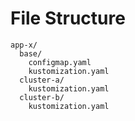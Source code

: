 # File Structure

```
app-x/
  base/
    configmap.yaml
    kustomization.yaml
  cluster-a/
    kustomization.yaml
  cluster-b/
    kustomization.yaml
```
